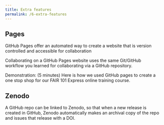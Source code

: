 ```yaml
---
title: Extra features
permalink: /6-extra-features
---
```


## Pages

GitHub Pages offer an automated way to create a website that is version controlled and accessible for collaboration

Collaborating on a GitHub Pages website uses the same Git/GitHub workflow you learned for collaborating via a GitHub repository.

Demonstration: (5 minutes) Here is how we used GitHub pages to create a one stop shop for our FAIR 101 Express online training course. 

## Zenodo

 A GitHub repo can be linked to Zenodo, so that when a new release is created in GitHub, Zenodo automatically makes an archival copy of the repo and issues that release with a DOI.
